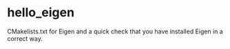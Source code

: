 # hello_eigen
CMakelists.txt for Eigen and a quick check that you have installed Eigen in a correct way.
